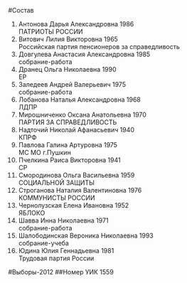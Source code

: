 #Состав
1. Антонова Дарья Александровна 1986   
    ПАТРИОТЫ РОССИИ
2. Витович Лилия Викторовна 1965   
    Российская партия пенсионеров за справедливость
3. Довгулева Анастасия Александровна 1985   
    собрание-работа
4. Дранец Ольга Николаевна 1990   
    ЕР
5. Заледеев Андрей Валерьевич 1975   
    собрание-работа
6. Лобанова Наталья Александровна 1968   
    ЛДПР
7. Мирошниченко Оксана Анатольевна 1970   
    ПАРТИЯ ЗА СПРАВЕДЛИВОСТЬ
8. Надточий Николай Афанасьевич 1940   
    КПРФ
9. Павлова Галина Артуровна 1975   
    МС МО г.Пушкин
10. Пчелкина Раиса Викторовна 1941   
    СР
11. Смородинова Ольга Васильевна 1959   
    СОЦИАЛЬНОЙ ЗАЩИТЫ
12. Строганова Наталия Валентиновна 1976   
    КОММУНИСТЫ РОССИИ
13. Чернолузская Елена Ивановна 1952   
    ЯБЛОКО
14. Шавва Инна Николаевна 1971   
    собрание-работа
15. Шалободинская Вероника Николаевна 1993   
    собрание-учеба
16. Юдина Юлия Геннадьевна 1981   
    Трудовая партия России

#Выборы-2012
##Номер УИК
1559